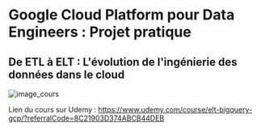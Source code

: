 # Google Cloud Platform pour Data Engineers : Projet pratique

## De ETL à ELT : L'évolution de l'ingénierie des données dans le cloud

![image_cours](https://github.com/user-attachments/assets/55456992-895a-4b56-af57-2458c83d822a)

Lien du cours sur Udemy : https://www.udemy.com/course/elt-bigquery-gcp/?referralCode=8C21903D374ABCB44DEB

